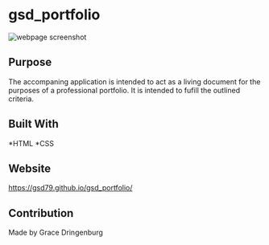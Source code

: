 # gsd_portfolio
![webpage screenshot](.assets/images/final.jpg) 

## Purpose
The accompaning application is intended to act as a living document for the purposes of a professional portfolio. It is intended to fufill the outlined criteria. 

## Built With
*HTML
*CSS

## Website
https://gsd79.github.io/gsd_portfolio/

## Contribution
Made by Grace Dringenburg
